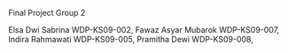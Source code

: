 Final Project Group 2

Elsa Dwi Sabrina        WDP-KS09-002, 
Fawaz Asyar Mubarok     WDP-KS09-007, 
Indira Rahmawati        WDP-KS09-005, 
Pramitha Dewi           WDP-KS09-008, 
